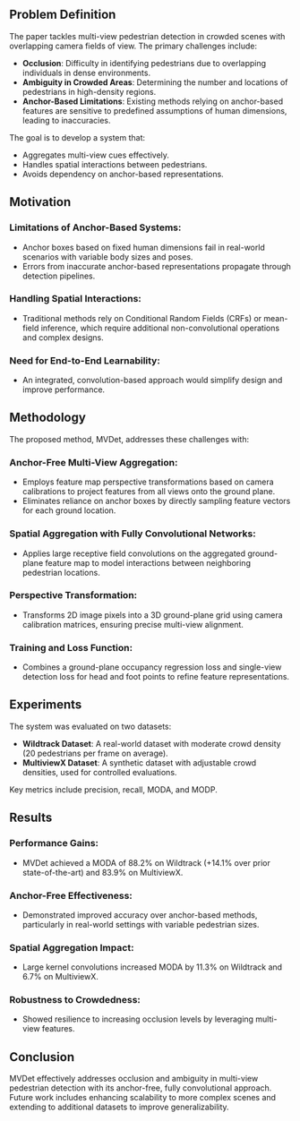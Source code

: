 ## Problem Definition
The paper tackles multi-view pedestrian detection in crowded scenes with overlapping camera fields of view. The primary challenges include:

- **Occlusion**: Difficulty in identifying pedestrians due to overlapping individuals in dense environments.
- **Ambiguity in Crowded Areas**: Determining the number and locations of pedestrians in high-density regions.
- **Anchor-Based Limitations**: Existing methods relying on anchor-based features are sensitive to predefined assumptions of human dimensions, leading to inaccuracies.

The goal is to develop a system that:
- Aggregates multi-view cues effectively.
- Handles spatial interactions between pedestrians.
- Avoids dependency on anchor-based representations.

## Motivation

### Limitations of Anchor-Based Systems:
- Anchor boxes based on fixed human dimensions fail in real-world scenarios with variable body sizes and poses.
- Errors from inaccurate anchor-based representations propagate through detection pipelines.

### Handling Spatial Interactions:
- Traditional methods rely on Conditional Random Fields (CRFs) or mean-field inference, which require additional non-convolutional operations and complex designs.

### Need for End-to-End Learnability:
- An integrated, convolution-based approach would simplify design and improve performance.

## Methodology
The proposed method, MVDet, addresses these challenges with:

### Anchor-Free Multi-View Aggregation:
- Employs feature map perspective transformations based on camera calibrations to project features from all views onto the ground plane.
- Eliminates reliance on anchor boxes by directly sampling feature vectors for each ground location.

### Spatial Aggregation with Fully Convolutional Networks:
- Applies large receptive field convolutions on the aggregated ground-plane feature map to model interactions between neighboring pedestrian locations.

### Perspective Transformation:
- Transforms 2D image pixels into a 3D ground-plane grid using camera calibration matrices, ensuring precise multi-view alignment.

### Training and Loss Function:
- Combines a ground-plane occupancy regression loss and single-view detection loss for head and foot points to refine feature representations.

## Experiments
The system was evaluated on two datasets:
- **Wildtrack Dataset**: A real-world dataset with moderate crowd density (20 pedestrians per frame on average).
- **MultiviewX Dataset**: A synthetic dataset with adjustable crowd densities, used for controlled evaluations.

Key metrics include precision, recall, MODA, and MODP.

## Results

### Performance Gains:
- MVDet achieved a MODA of 88.2% on Wildtrack (+14.1% over prior state-of-the-art) and 83.9% on MultiviewX.

### Anchor-Free Effectiveness:
- Demonstrated improved accuracy over anchor-based methods, particularly in real-world settings with variable pedestrian sizes.

### Spatial Aggregation Impact:
- Large kernel convolutions increased MODA by 11.3% on Wildtrack and 6.7% on MultiviewX.

### Robustness to Crowdedness:
- Showed resilience to increasing occlusion levels by leveraging multi-view features.

## Conclusion
MVDet effectively addresses occlusion and ambiguity in multi-view pedestrian detection with its anchor-free, fully convolutional approach. Future work includes enhancing scalability to more complex scenes and extending to additional datasets to improve generalizability.
